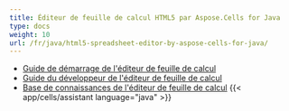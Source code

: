 ```yaml
---
title: Éditeur de feuille de calcul HTML5 par Aspose.Cells for Java
type: docs
weight: 10
url: /fr/java/html5-spreadsheet-editor-by-aspose-cells-for-java/
---
```


- [Guide de démarrage de l'éditeur de feuille de calcul](/cells/fr/java/spreadsheet-editor-getting-started/)
- [Guide du développeur de l'éditeur de feuille de calcul](/cells/fr/java/spreadsheet-editor-developer-guide/)
- [Base de connaissances de l'éditeur de feuille de calcul](/cells/fr/java/spreadsheet-editor-knowledge-base/)
{{< app/cells/assistant language="java" >}}
